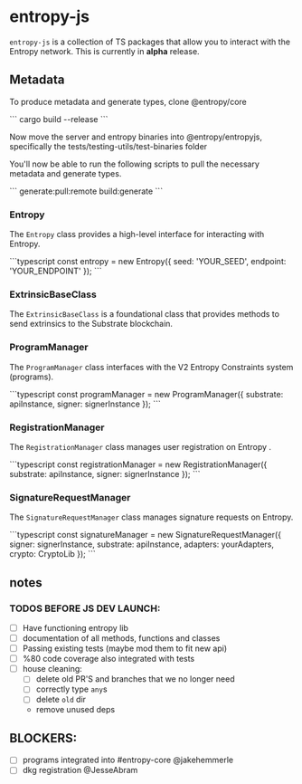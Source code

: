 # entropy-js

`entropy-js` is a collection of TS packages that allow you to interact with the Entropy network. This is currently in **alpha** release.


## Metadata 

To produce metadata and generate types, clone @entropy/core 

\```
cargo build --release 
\```

Now move the server and entropy binaries into @entropy/entropyjs, specifically the tests/testing-utils/test-binaries folder 

You'll now be able to run the following scripts to pull the necessary metadata and generate types. 

\```
generate:pull:remote
build:generate
\```

### Entropy

The `Entropy` class provides a high-level interface for interacting with Entropy.

\```typescript
const entropy = new Entropy({ seed: 'YOUR_SEED', endpoint: 'YOUR_ENDPOINT' });
\```

### ExtrinsicBaseClass

The `ExtrinsicBaseClass` is a foundational class that provides methods to send extrinsics to the Substrate blockchain.


### ProgramManager

The `ProgramManager` class interfaces with the V2 Entropy Constraints system (programs).

\```typescript
const programManager = new ProgramManager({ substrate: apiInstance, signer: signerInstance });
\```

### RegistrationManager

The `RegistrationManager` class manages user registration on Entropy .

\```typescript
const registrationManager = new RegistrationManager({ substrate: apiInstance, signer: signerInstance });
\```

### SignatureRequestManager

The `SignatureRequestManager` class manages signature requests on Entropy.

\```typescript
const signatureManager = new SignatureRequestManager({ signer: signerInstance, substrate: apiInstance, adapters: yourAdapters, crypto: CryptoLib });
\```


## notes


### TODOS BEFORE JS DEV LAUNCH:

- [ ] Have functioning entropy lib
- [ ] documentation of all methods, functions and classes
- [ ] Passing existing tests (maybe mod them to fit new api)
- [ ] %80 code coverage also integrated with tests
- [ ] house cleaning:
  - [ ] delete old PR'S and branches that we no longer need
  - [ ] correctly type `any`s
  - [ ] delete `old` dir
  - remove unused deps

## BLOCKERS:
  - [ ] programs integrated into #entropy-core @jakehemmerle
  - [ ] dkg registration @JesseAbram
